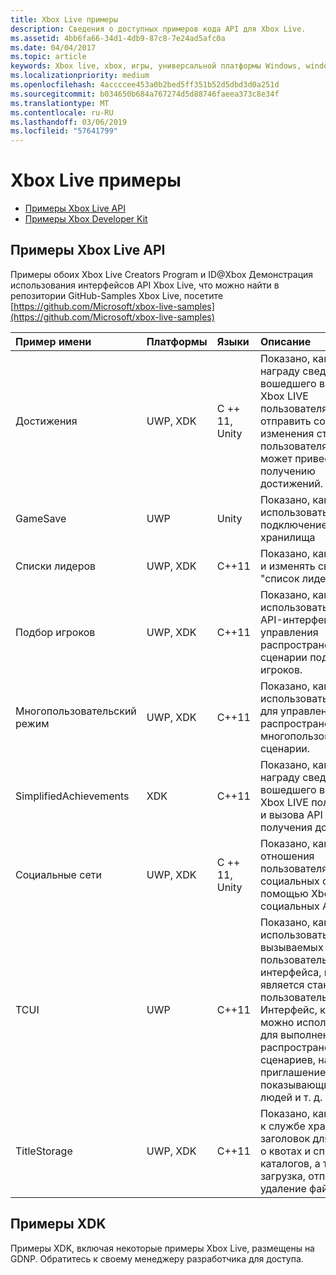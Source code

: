 ```yaml
---
title: Xbox Live примеры
description: Сведения о доступных примеров кода API для Xbox Live.
ms.assetid: 4bb6fa66-34d1-4db9-87c8-7e24ad5afc0a
ms.date: 04/04/2017
ms.topic: article
keywords: Xbox live, xbox, игры, универсальной платформы Windows, windows 10, xbox, один, образец, образцы
ms.localizationpriority: medium
ms.openlocfilehash: 4accccee453a0b2bed5ff351b52d5dbd3d0a251d
ms.sourcegitcommit: b034650b684a767274d5d88746faeea373c8e34f
ms.translationtype: MT
ms.contentlocale: ru-RU
ms.lasthandoff: 03/06/2019
ms.locfileid: "57641799"
---
```

# <a name="xbox-live-samples"></a>Xbox Live примеры

* [Примеры Xbox Live API](#xbox-live-api-samples)
* [Примеры Xbox Developer Kit](#xdk-samples)

## <a name="xbox-live-api-samples"></a>Примеры Xbox Live API
Примеры обоих Xbox Live Creators Program и ID@Xbox Демонстрация использования интерфейсов API Xbox Live, что можно найти в репозитории GitHub-Samples Xbox Live, посетите [https://github.com/Microsoft/xbox-live-samples](https://github.com/Microsoft/xbox-live-samples)

| Пример имени             | Платформы | Языки                     | Описание                                                                                                                                                                                                           |
|:------------------------|:----------|:------------------------------|:----------------------------------------------------------------------------------------------------------------------------------------------------------------------------------------------------------------------|
| Достижения            | UWP, XDK | C ++ 11, Unity                   | Показано, как получить награду сведения для вошедшего в систему Xbox LIVE пользователя, а также отправить событие изменения статистики пользователя, что может привести к получению достижений. |
| GameSave                | UWP      | Unity                          | Показано, как использовать подключение хранилища |
| Списки лидеров            | UWP, XDK | C++11                          | Показано, как получать и изменять сведения "список лидеров" |
| Подбор игроков             | UWP, XDK | C++11                          | Показано, как использовать набор API-интерфейсы для управления распространенные сценарии подбор игроков. |
| Многопользовательский режим             | UWP, XDK | C++11                          | Показано, как использовать набор API для управления распространенные многопользовательские сценарии. |
| SimplifiedAchievements  | XDK      | C++11                          | Показано, как получить награду сведения для вошедшего в систему Xbox LIVE пользователя и вызова API для получения достижений. |
| Социальные сети                  | UWP, XDK | C ++ 11, Unity                   | Показано, как получить отношения пользователя Xbox LIVE социальных сетей, с помощью Xbox LIVE социальных API. |
| TCUI                    | UWP      | C++11                          | Показано, как использовать название, вызываемых пользовательского интерфейса, который является стандартный пользовательский Интерфейс, который можно использовать для выполнения распространенных сценариев, например приглашение друзей, показывающий выбор людей и т. д. |
| TitleStorage            | UWP, XDK | C++11                          | Показано, как запросы к службе хранилища заголовок для сведений о квотах и списках каталогов, а также загрузка, отправка и удаление файлов. |

## <a name="xdk-samples"></a>Примеры XDK
Примеры XDK, включая некоторые примеры Xbox Live, размещены на GDNP. Обратитесь к своему менеджеру разработчика для доступа.
